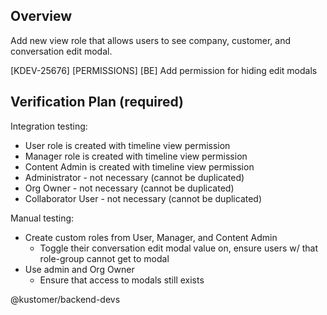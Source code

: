 ## Overview

Add new view role that allows users to see company, customer, and conversation edit modal.

[KDEV-25676] [PERMISSIONS] [BE] Add permission for hiding edit modals

## Verification Plan (required)

Integration testing:
  * User role is created with timeline view permission
  * Manager role is created with timeline view permission
  * Content Admin is created with timeline view permission
  * Administrator - not necessary (cannot be duplicated)
  * Org Owner - not necessary (cannot be duplicated)
  * Collaborator User - not necessary (cannot be duplicated)

Manual testing:
  * Create custom roles from User, Manager, and Content Admin
    * Toggle their conversation edit modal value on, ensure users w/ that role-group cannot get to modal
  * Use admin and Org Owner
    * Ensure that access to modals still exists

@kustomer/backend-devs